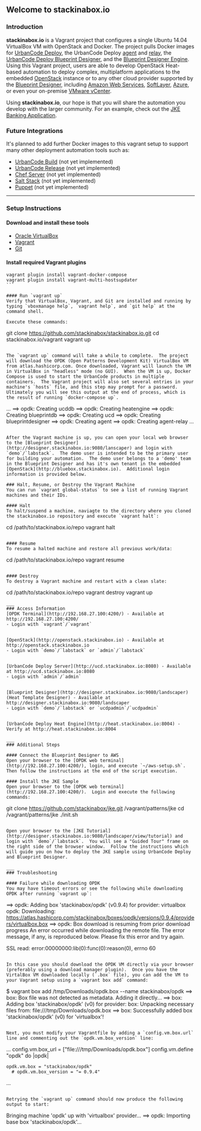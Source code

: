 ## Welcome to **stackinabox.io**

### Introduction

**stackinabox.io** is a Vagrant project that configures a single Ubuntu 14.04 VirtualBox VM with OpenStack and Docker. The project pulls Docker images for [UrbanCode Deploy](https://hub.docker.com/r/stackinabox/urbancode-deploy/), the UrbanCode Deploy [agent](https://hub.docker.com/r/stackinabox/urbancode-deploy-agent/) and [relay](https://hub.docker.com/r/stackinabox/urbancode-deploy-agent-relay/), the [UrbanCode Deploy Blueprint Designer](https://hub.docker.com/r/stackinabox/urbancode-patterns-designer/), and the [Blueprint Designer Engine](https://hub.docker.com/r/stackinabox/urbancode-patterns-engine/).  Using this Vagrant project, users are able to develop OpenStack Heat-based automation to deploy complex, multiplatform applications to the embedded [OpenStack](https://www.blueboxcloud.com/) instance or to any other cloud provider supported by the [Blueprint Designer](https://developer.ibm.com/urbancode/products/urbancode-deploy/features/blueprint-designer/), including [Amazon Web Services](https://aws.amazon.com/), [SoftLayer](http://www.softlayer.com/), [Azure](https://azure.microsoft.com/), or even your on-premise [VMware vCenter](https://www.vmware.com/products/vcenter-server).

Using **stackinabox.io**, our hope is that you will share the automation you develop with the larger community.  For an example, check out the [JKE Banking Application](https://github.com/stackinabox/jke).

### Future Integrations

It's planned to add further Docker images to this vagrant setup to support many other deployment automation tools such as:  

  - [UrbanCode Build](https://developer.ibm.com/urbancode/products/urbancode-build/) (not yet implemented)
  - [UrbanCode Release](https://developer.ibm.com/urbancode/products/urbancode-release/) (not yet implemented)
  - [Chef Server](https://www.chef.io/chef/) (not yet implemented)
  - [Salt Stack](https://saltstack.com/) (not yet implemented)
  - [Puppet](https://puppet.com/) (not yet implemented)

___
### Setup Instructions

#### Download and install these tools  

  - [Oracle VirtualBox](https://www.virtualbox.org/wiki/Downloads)  
  - [Vagrant](https://www.vagrantup.com/downloads.html)
  - [Git](https://git-scm.com/) 

#### Install required Vagrant plugins  
````
vagrant plugin install vagrant-docker-compose
vagrant plugin install vagrant-multi-hostsupdater
```

#### Run `vagrant up`
Verify that VirtualBox, Vagrant, and Git are installed and running by typing `vboxmanage help`, `vagrant help`, and `git help` at the command shell.  

Execute these commands:
````
git clone https://github.com/stackinabox/stackinabox.io.git 
cd stackinabox.io/vagrant
vagrant up
```

The `vagrant up` command will take a while to complete.  The project will download the OPDK (Open Patterns Development Kit) VirtualBox VM from atlas.hashicorp.com. Once downloaded, Vagrant will launch the VM in VirtualBox in "headless" mode (no GUI).  When the VM is up, Docker Compose is used to start the UrbanCode products in multiple containers.  The Vagrant project will also set several entries in your machine's `hosts` file, and this step may prompt for a password.  Ultimately you will see this output at the end of process, which is the result of running `docker-compose up`.

````
...
==> opdk: Creating ucddb
==> opdk: Creating heatengine
==> opdk: Creating blueprintdb
==> opdk: Creating ucd
==> opdk: Creating blueprintdesigner
==> opdk: Creating agent
==> opdk: Creating agent-relay
...
```

After the Vagrant machine is up, you can open your local web browser to the [Blueprint Designer](http://designer.stackinabox.io:9080/lanscaper) and login with `demo`/`labstack`.  The demo user is intended to be the primary user for building your automation.  The demo user belongs to a 'demo' team in the Blueprint Designer and has it's own tenant in the embedded [OpenStack](http://bluebox.stackinabox.io).  Additional login information is provided below.

### Halt, Resume, or Destroy the Vagrant Machine
You can run `vagrant global-status` to see a list of running Vagrant machines and their IDs.

#### Halt
To halt/suspend a machine, naviagte to the directory where you cloned the stackinabox.io repository and execute `vagrant halt`:
````
cd /path/to/stackinabox.io/repo
vagrant halt
```

#### Resume
To resume a halted machine and restore all previous work/data:
````
cd /path/to/stackinabox.io/repo
vagrant resume
```

#### Destroy
To destroy a Vagrant machine and restart with a clean slate:
````
cd /path/to/stackinabox.io/repo
vagrant destroy <vagrant-env-id>
vagrant up
```
___
### Access Information
[OPDK Terminal](http://192.168.27.100:4200/) - Available at http://192.168.27.100:4200/
- Login with `vagrant`/`vagrant`


[OpenStack](http://openstack.stackinabox.io) - Available at http://openstack.stackinabox.io 
- Login with `demo`/`labstack` or `admin`/`labstack`

	 
[UrbanCode Deploy Server](http://ucd.stackinabox.io:8080) - Available at http://ucd.stackinabox.io:8080
- Login with `admin`/`admin`


[Blueprint Designer](http://designer.stackinabox.io:9080/landscaper) (Heat Template Designer) - Available at http://designer.stackinabox.io:9080/landscaper
- Login with `demo`/`labstack` or `ucdpadmin`/`ucdpadmin`


[UrbanCode Deploy Heat Engine](http://heat.stackinabox.io:8004) - Verify at http://heat.stackinabox.io:8004

___
### Additional Steps

#### Connect the Blueprint Designer to AWS
Open your browser to the [OPDK web terminal](http://192.168.27.100:4200/), login, and execute `~/aws-setup.sh`.  Then follow the instructions at the end of the script execution.

#### Install the JKE Sample
Open your browser to the [OPDK web terminal](http://192.168.27.100:4200/).  Login and execute the following commands:
````
git clone https://github.com/stackinabox/jke.git /vagrant/patterns/jke
cd /vagrant/patterns/jke
./init.sh
```

Open your browser to the [JKE Tutorial](http://designer.stackinabox.io:9080/landscaper/view/tutorial) and login with `demo`/`labstack`.  You will see a "Guided Tour" frame on the right side of the browser window.  Follow the instructions which will guide you on how to deploy the JKE sample using UrbanCode Deploy and Blueprint Designer.

___
### Troubleshooting

#### Failure while downloading OPDK
You may have timeout errors or see the following while downloading OPDK after running `vagrant up`:
```
==> opdk: Adding box 'stackinabox/opdk' (v0.9.4) for provider: virtualbox
    opdk: Downloading: https://atlas.hashicorp.com/stackinabox/boxes/opdk/versions/0.9.4/providers/virtualbox.box
==> opdk: Box download is resuming from prior download progress
An error occurred while downloading the remote file. The error
message, if any, is reproduced below. Please fix this error and try
again.

SSL read: error:00000000:lib(0):func(0):reason(0), errno 60
```

In this case you should download the OPDK VM directly via your browser (preferably using a download manager plugin).  Once you have the VirtalBox VM downloaded locally (`.box` file), you can add the VM to your Vagrant setup using a `vagrant box add` command:
````
$ vagrant box add /tmp/Downloads/opdk.box --name stackinabox/opdk
==> box: Box file was not detected as metadata. Adding it directly...
==> box: Adding box 'stackinabox/opdk' (v0) for provider: 
    box: Unpacking necessary files from: file:///tmp/Downloads/opdk.box
==> box: Successfully added box 'stackinabox/opdk' (v0) for 'virtualbox'!
```

Next, you must modify your Vagrantfile by adding a `config.vm.box.url` line and commenting out the `opdk.vm.box_version` line:
````
...
config.vm.box_url = ["file:///tmp/Downloads/opdk.box"]
config.vm.define "opdk" do |opdk|

	opdk.vm.box = "stackinabox/opdk"
      # opdk.vm.box_version = "= 0.9.4"
...
```

Retrying the `vagrant up` command should now produce the following output to start:
````
Bringing machine 'opdk' up with 'virtualbox' provider...
==> opdk: Importing base box 'stackinabox/opdk'...
```
